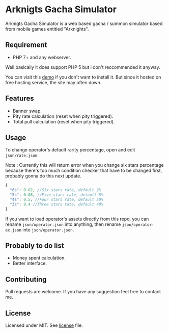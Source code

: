# Arknigts Gacha Simulator

Arknigts Gacha Simulator is a web based gacha / summon simulator based from mobile games entitled "Arknights".

## Requirement

- PHP 7+ and any webserver.

Well basically it does support PHP 5 but i don't reccommended it anyway.

You can visit this [demo](https://demo.teamxproject.online/akgacha) if you don't want to install it. But since it hosted on free hosting service, the site may often down.
## Features

- Banner swap.
- Pity rate calculation (reset when pity triggered).
- Total pull calculation (reset when pity triggered).


## Usage

To change operator's default rarity percentage, open and edit ``json/rate.json``.

Note : Currently this will return error when you change six stars percentage because there's too much condition checker that have to be changed first, probably gonna do this next update.

```php
{
  "6s": 0.02, //Six stars rate, default 2%
  "5s": 0.08, //Five stars rate, default 8%
  "4s": 0.5, //Four stars rate, default 50%
  "3s": 0.4 //Three stars rate, default 40%
}
```

If you want to load operator's assets directly from this repo, you can rename ``json/operator.json`` into anything, then rename ``json/operator-ex.json`` into ``json/operator.json``.

## Probably to do list

- Money spent calculation.
- Better interface.


## Contributing
Pull requests are welcome. If you have any suggestion feel free to contact me.

## License
Licensed under MIT. See [license](https://github.com/ookamiiixd/ak-gacha/blob/master/LICENSE) file.